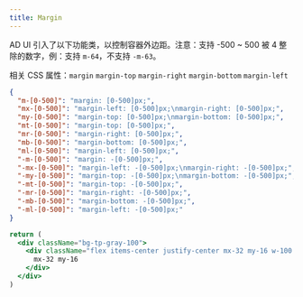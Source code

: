 ```yaml
---
title: Margin
---
```


AD UI 引入了以下功能类，以控制容器外边距。注意：支持 -500 ~ 500 被 4 整除的数字，例：支持 `m-64`，不支持 `-m-63`。

相关 CSS 属性：`margin` `margin-top` `margin-right` `margin-bottom` `margin-left`

```json classes
{
  "m-[0-500]": "margin: [0-500]px;",
  "mx-[0-500]": "margin-left: [0-500]px;\nmargin-right: [0-500]px;",
  "my-[0-500]": "margin-top: [0-500]px;\nmargin-bottom: [0-500]px;",
  "mt-[0-500]": "margin-top: [0-500]px;",
  "mr-[0-500]": "margin-right: [0-500]px;",
  "mb-[0-500]": "margin-bottom: [0-500]px;",
  "ml-[0-500]": "margin-left: [0-500]px;",
  "-m-[0-500]": "margin: -[0-500]px;",
  "-mx-[0-500]": "margin-left: -[0-500]px;\nmargin-right: -[0-500]px;",
  "-my-[0-500]": "margin-top: -[0-500]px;\nmargin-bottom: -[0-500]px;",
  "-mt-[0-500]": "margin-top: -[0-500]px;",
  "-mr-[0-500]": "margin-right: -[0-500]px;",
  "-mb-[0-500]": "margin-bottom: -[0-500]px;",
  "-ml-[0-500]": "margin-left: -[0-500]px;"
}
```

```jsx acss
return (
  <div className="bg-tp-gray-100">
    <div className="flex items-center justify-center mx-32 my-16 w-100 h-100 text-white bg-green">
      mx-32 my-16
    </div>
  </div>
)
```
